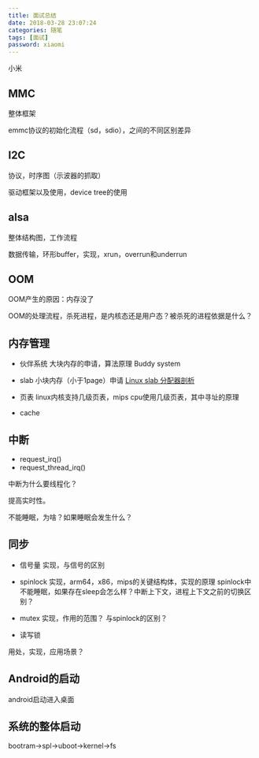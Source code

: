 ```yaml
---
title: 面试总结
date: 2018-03-28 23:07:24
categories: 随笔
tags: [面试]
password: xiaomi
---
```



小米
<!--more-->
## MMC

整体框架

emmc协议的初始化流程（sd，sdio），之间的不同区别差异

## I2C

协议，时序图（示波器的抓取）

驱动框架以及使用，device tree的使用

## alsa

整体结构图，工作流程

数据传输，环形buffer，实现，xrun，overrun和underrun

## OOM

OOM产生的原因：内存没了

OOM的处理流程，杀死进程，是内核态还是用户态？被杀死的进程依据是什么？

## 内存管理

* 伙伴系统
大块内存的申请，算法原理 Buddy system

* slab
小块内存（小于1page）申请
[Linux slab 分配器剖析](https://www.ibm.com/developerworks/cn/linux/l-linux-slab-allocator/)

* 页表
linux内核支持几级页表，mips cpu使用几级页表，其中寻址的原理

* cache

## 中断

* request_irq()
* request_thread_irq()

中断为什么要线程化？

提高实时性。

不能睡眠，为啥？如果睡眠会发生什么？

## 同步

* 信号量
实现，与信号的区别

* spinlock
实现，arm64，x86，mips的关键结构体，实现的原理
spinlock中不能睡眠，如果存在sleep会怎么样？中断上下文，进程上下文之前的切换区别？

* mutex
实现，作用的范围？
与spinlock的区别？

* 读写锁

用处，实现，应用场景？

## Android的启动

android启动进入桌面

## 系统的整体启动

bootram->spl->uboot->kernel->fs
